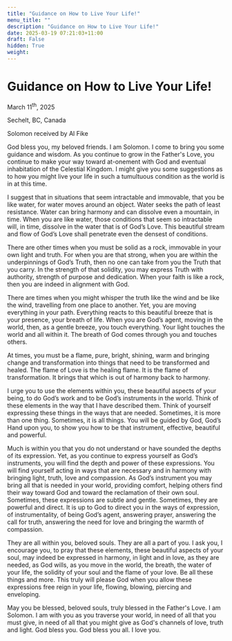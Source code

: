 ```yaml
---
title: "Guidance on How to Live Your Life!"
menu_title: ""
description: "Guidance on How to Live Your Life!"
date: 2025-03-19 07:21:03+11:00
draft: False
hidden: True
weight:
---
```

# Guidance on How to Live Your Life!

March 11<sup>th</sup>, 2025

Sechelt, BC, Canada

Solomon received by Al Fike

God bless you, my beloved friends. I am Solomon. I come to bring you some guidance and wisdom. As you continue to grow in the Father's Love, you continue to make your way toward at-onement with God and eventual inhabitation of the Celestial Kingdom. I might give you some suggestions as to how you might live your life in such a tumultuous condition as the world is in at this time.

I suggest that in situations that seem intractable and immovable, that you be like water, for water moves around an object. Water seeks the path of least resistance. Water can bring harmony and can dissolve even a mountain, in time. When you are like water, those conditions that seem so intractable will, in time, dissolve in the water that is of God’s Love. This beautiful stream and flow of God’s Love shall penetrate even the densest of conditions.

There are other times when you must be solid as a rock, immovable in your own light and truth. For when you are that strong, when you are within the underpinnings of God’s Truth, then no one can take from you the Truth that you carry. In the strength of that solidity, you may express Truth with authority, strength of purpose and dedication. When your faith is like a rock, then you are indeed in alignment with God.

There are times when you might whisper the truth like the wind and be like the wind, travelling from one place to another. Yet, you are moving everything in your path. Everything reacts to this beautiful breeze that is your presence, your breath of life. When you are God’s agent, moving in the world, then, as a gentle breeze, you touch everything. Your light touches the world and all within it. The breath of God comes through you and touches others.

At times, you must be a flame, pure, bright, shining, warm and bringing change and transformation into things that need to be transformed and healed. The flame of Love is the healing flame. It is the flame of transformation. It brings that which is out of harmony back to harmony.

I urge you to use the elements within you, these beautiful aspects of your being, to do God’s work and to be God’s instruments in the world. Think of these elements in the way that I have described them. Think of yourself expressing these things in the ways that are needed. Sometimes, it is more than one thing. Sometimes, it is all things. You will be guided by God, God’s Hand upon you, to show you how to be that instrument, effective, beautiful and powerful.

Much is within you that you do not understand or have sounded the depths of its expression. Yet, as you continue to express yourself as God’s instruments, you will find the depth and power of these expressions. You will find yourself acting in ways that are necessary and in harmony with bringing light, truth, love and compassion. As God’s instrument you may bring all that is needed in your world, providing comfort, helping others find their way toward God and toward the reclamation of their own soul. Sometimes, these expressions are subtle and gentle. Sometimes, they are powerful and direct. It is up to God to direct you in the ways of expression, of instrumentality, of being God’s agent, answering prayer, answering the call for truth, answering the need for love and bringing the warmth of compassion.

They are all within you, beloved souls. They are all a part of you. I ask you, I encourage you, to pray that these elements, these beautiful aspects of your soul, may indeed be expressed in harmony, in light and in love, as they are needed, as God wills, as you move in the world, the breath, the water of your life, the solidity of your soul and the flame of your love. Be all these things and more. This truly will please God when you allow these expressions free reign in your life, flowing, blowing, piercing and enveloping.

May you be blessed, beloved souls, truly blessed in the Father's Love. I am Solomon. I am with you as you traverse your world, in need of all that you must give, in need of all that you might give as God's channels of love, truth and light. God bless you. God bless you all. I love you.
